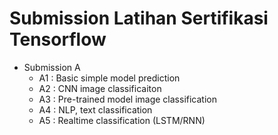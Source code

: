 # Submission Latihan Sertifikasi Tensorflow
- Submission A
  - A1 : Basic simple model prediction
  - A2 : CNN image classificaiton
  - A3 : Pre-trained model image classification
  - A4 : NLP, text classification
  - A5 : Realtime classification (LSTM/RNN)
